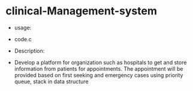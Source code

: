 # clinical-Management-system

* usage:
* code.c


* Description:
* Develop a platform for organization such as hospitals to get
and store information from patients for appointments.
The appointment will be provided based on first seeking
and emergency cases using priority queue, stack in data
structure
